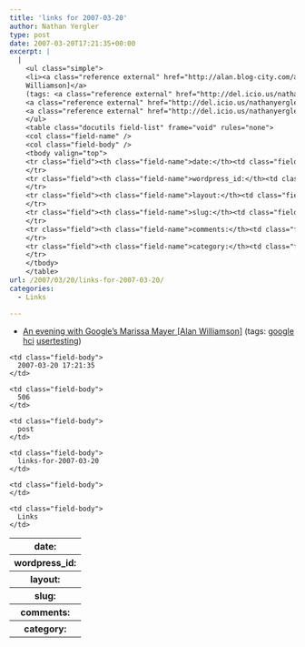 ```yaml
---
title: 'links for 2007-03-20'
author: Nathan Yergler
type: post
date: 2007-03-20T17:21:35+00:00
excerpt: |
  |
    <ul class="simple">
    <li><a class="reference external" href="http://alan.blog-city.com/an_evening_with_googles_marissa_mayer.htm">An evening with Google’s Marissa Mayer [Alan
    Williamson]</a>
    (tags: <a class="reference external" href="http://del.icio.us/nathanyergler/google">google</a>
    <a class="reference external" href="http://del.icio.us/nathanyergler/hci">hci</a>
    <a class="reference external" href="http://del.icio.us/nathanyergler/usertesting">usertesting</a>)</li>
    </ul>
    <table class="docutils field-list" frame="void" rules="none">
    <col class="field-name" />
    <col class="field-body" />
    <tbody valign="top">
    <tr class="field"><th class="field-name">date:</th><td class="field-body">2007-03-20 17:21:35</td>
    </tr>
    <tr class="field"><th class="field-name">wordpress_id:</th><td class="field-body">506</td>
    </tr>
    <tr class="field"><th class="field-name">layout:</th><td class="field-body">post</td>
    </tr>
    <tr class="field"><th class="field-name">slug:</th><td class="field-body">links-for-2007-03-20</td>
    </tr>
    <tr class="field"><th class="field-name">comments:</th><td class="field-body"></td>
    </tr>
    <tr class="field"><th class="field-name">category:</th><td class="field-body">Links</td>
    </tr>
    </tbody>
    </table>
url: /2007/03/20/links-for-2007-03-20/
categories:
  - Links

---
```

<ul class="simple">
  <li>
    <a class="reference external" href="http://alan.blog-city.com/an_evening_with_googles_marissa_mayer.htm">An evening with Google’s Marissa Mayer [Alan Williamson]</a> (tags: <a class="reference external" href="http://del.icio.us/nathanyergler/google">google</a> <a class="reference external" href="http://del.icio.us/nathanyergler/hci">hci</a> <a class="reference external" href="http://del.icio.us/nathanyergler/usertesting">usertesting</a>)
  </li>
</ul>

<table class="docutils field-list" frame="void" rules="none">
  <col class="field-name" /> <col class="field-body" /> <tr class="field">
    <th class="field-name">
      date:
    </th>

    <td class="field-body">
      2007-03-20 17:21:35
    </td>
  </tr>

  <tr class="field">
    <th class="field-name">
      wordpress_id:
    </th>

    <td class="field-body">
      506
    </td>
  </tr>

  <tr class="field">
    <th class="field-name">
      layout:
    </th>

    <td class="field-body">
      post
    </td>
  </tr>

  <tr class="field">
    <th class="field-name">
      slug:
    </th>

    <td class="field-body">
      links-for-2007-03-20
    </td>
  </tr>

  <tr class="field">
    <th class="field-name">
      comments:
    </th>

    <td class="field-body">
    </td>
  </tr>

  <tr class="field">
    <th class="field-name">
      category:
    </th>

    <td class="field-body">
      Links
    </td>
  </tr>
</table>